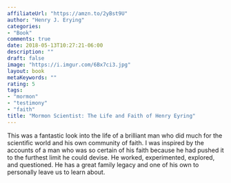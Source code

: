 ```yaml
---
affiliateUrl: "https://amzn.to/2yBst9U"
author: "Henry J. Erying"
categories:
- "Book"
comments: true
date: 2018-05-13T10:27:21-06:00
description: ""
draft: false
image: "https://i.imgur.com/6Bx7ci3.jpg"
layout: book
metaKeywords: ""
rating: 5
tags:
- "mormon"
- "testimony"
- "faith"
title: "Mormon Scientist: The Life and Faith of Henry Eyring"
---
```


This was a fantastic look into the life of a brilliant man who did much for the scientific world and his own community of faith.  I was inspired by the accounts of a man who was so certain of his faith because he had pushed it to the furthest limit he could devise.  He worked, experimented, explored, and questioned.  He has a great family legacy and one of his own to personally leave us to learn about.

<!--more-->
